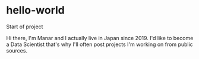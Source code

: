 # hello-world
Start of project


Hi there,
I'm Manar and I actually live in Japan since 2019. I'd like to become a Data Scientist that's why I'll often post projects I'm working on from public sources.
